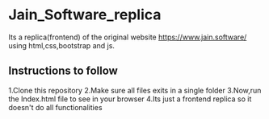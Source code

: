 # Jain_Software_replica
Its a replica(frontend) of the original website https://www.jain.software/ using html,css,bootstrap and js.
## Instructions to follow
1.Clone this repository
2.Make sure all files exits in a single folder
3.Now,run the Index.html file to see in your browser
4.Its just a frontend replica so it doesn't do all functionalities
